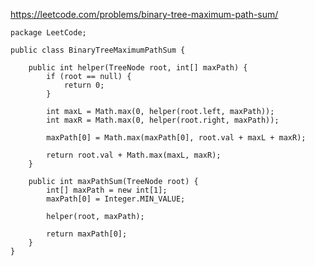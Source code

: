 https://leetcode.com/problems/binary-tree-maximum-path-sum/

    package LeetCode;

    public class BinaryTreeMaximumPathSum {

        public int helper(TreeNode root, int[] maxPath) {
            if (root == null) {
                return 0;
            }
            
            int maxL = Math.max(0, helper(root.left, maxPath));
            int maxR = Math.max(0, helper(root.right, maxPath));

            maxPath[0] = Math.max(maxPath[0], root.val + maxL + maxR);

            return root.val + Math.max(maxL, maxR);
        }

        public int maxPathSum(TreeNode root) {
            int[] maxPath = new int[1];
            maxPath[0] = Integer.MIN_VALUE;

            helper(root, maxPath);

            return maxPath[0];
        }
    }
